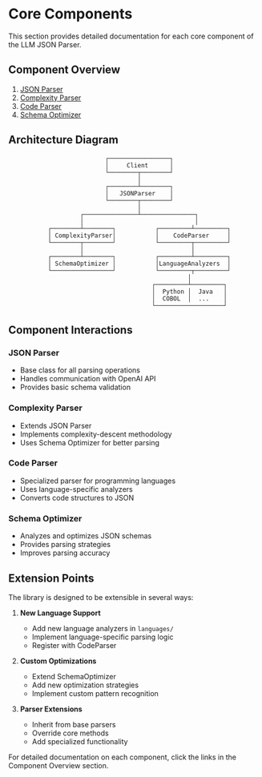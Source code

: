 # Core Components

This section provides detailed documentation for each core component of the LLM JSON Parser.

## Component Overview

1. [JSON Parser](json-parser.md)
2. [Complexity Parser](complexity-parser.md)
3. [Code Parser](code-parser.md)
4. [Schema Optimizer](schema-optimizer.md)

## Architecture Diagram

```
                           ┌─────────────────┐
                           │     Client      │
                           └────────┬────────┘
                                    │
                           ┌────────┴────────┐
                           │   JSONParser    │
                           └────────┬────────┘
                                    │
                    ┌───────────────┴───────────────┐
                    │                               │
           ┌────────┴────────┐           ┌─────────┴─────────┐
           │ ComplexityParser│           │    CodeParser     │
           └────────┬────────┘           └─────────┬─────────┘
                    │                              │
           ┌────────┴────────┐           ┌─────────┴─────────┐
           │ SchemaOptimizer │           │LanguageAnalyzers  │
           └─────────────────┘           └─────────┬─────────┘
                                                  │
                                        ┌─────────┴─────────┐
                                        │  Python │  Java   │
                                        │  COBOL  │  ...    │
                                        └───────────────────┘
```

## Component Interactions

### JSON Parser
- Base class for all parsing operations
- Handles communication with OpenAI API
- Provides basic schema validation

### Complexity Parser
- Extends JSON Parser
- Implements complexity-descent methodology
- Uses Schema Optimizer for better parsing

### Code Parser
- Specialized parser for programming languages
- Uses language-specific analyzers
- Converts code structures to JSON

### Schema Optimizer
- Analyzes and optimizes JSON schemas
- Provides parsing strategies
- Improves parsing accuracy

## Extension Points

The library is designed to be extensible in several ways:

1. **New Language Support**
   - Add new language analyzers in `languages/`
   - Implement language-specific parsing logic
   - Register with CodeParser

2. **Custom Optimizations**
   - Extend SchemaOptimizer
   - Add new optimization strategies
   - Implement custom pattern recognition

3. **Parser Extensions**
   - Inherit from base parsers
   - Override core methods
   - Add specialized functionality

For detailed documentation on each component, click the links in the Component Overview section.
